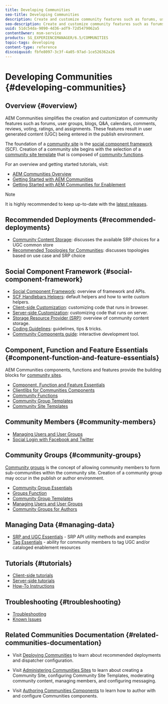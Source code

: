 ```yaml
---
title: Developing Communities
seo-title: Developing Communities
description: Create and customize community features such as forums, user groups, and more
seo-description: Create and customize community features such as forums, user groups, and more
uuid: 51dc54da-9090-4d36-adf9-72d5479062a5
contentOwner: msm-service
products: SG_EXPERIENCEMANAGER/6.5/COMMUNITIES
topic-tags: developing
content-type: reference
discoiquuid: fbfe8097-3c3f-4a05-97ad-1ce526362a26
---
```


# Developing Communities  {#developing-communities}

## Overview {#overview}

AEM Communities simplifies the creation and customizaton of community features such as forums, user groups, blogs, Q&A, calendars, comments, reviews, voting, ratings, and assignments. These features result in user generated content (UGC) being entered in the publish environment.

The foundation of a [community site](overview.md#communitiessites) is the [social component framework](scf.md) (SCF). Creation of a community site begins with the selection of a [community site template](sites-console.md) that is composed of [community functions](functions.md).

For an overview and getting started tutorials, visit:

* [AEM Communities Overview](overview.md)
* [Getting Started with AEM Communities](getting-started.md)
* [Getting Started with AEM Communities for Enablement](getting-started-enablement.md)

>[!NOTE]
 > 
 >It is highly recommended to keep up-to-date with the [latest releases](deploy-communities.md#latest-releases).
 >

## Recommended Deployments {#recommended-deployments}

* [Community Content Storage](working-with-srp.md): discusses the available SRP choices for a UGC common store
* [Recommended Topologies for Communities](topologies.md): discusses topologies based on use case and SRP choice

## Social Component Framework {#social-component-framework}

* [Social Component Framework](scf.md): overview of framework and APIs.
* [SCF Handlebars Helpers](handlebars-helpers.md): default helpers and how to write custom helpers.
* [Client-side Customization](client-customize.md): customizing code that runs in browser.
* [Server-side Customization](server-customize.md): customizing code that runs on server.
* [Storage Resource Provider (SRP)](srp.md): overview of community content storage.
* [Coding Guidelines](code-guide.md): guidelines, tips & tricks.
* [Community Components guide](components-guide.md): interactive development tool.

## Component, Function and Feature Essentials {#component-function-and-feature-essentials}

AEM Communities components, functions and features provide the building blocks for [community sites](sites-console.md).

* [Component, Function and Feature Essentials](essentials.md)
* [Clientlibs for Communities Components](clientlibs.md)
* [Community Functions](functions.md)
* [Community Group Templates](tools-groups.md)
* [Community Site Templates](sites.md)

## Community Members {#community-members}

* [Managing Users and User Groups](users.md)
* [Social Login with Facebook and Twitter](social-login.md)

## Community Groups {#community-groups}

[Community groups](overview.md#communitygroups) is the concept of allowing community members to form sub-communities within the community site. Creation of a community group may occur in the publish or author environment.

* [Community Group Essentials](essentials-groups.md)
* [Groups Function](functions.md#groups-function)
* [Community Group Templates](tools-groups.md)
* [Managing Users and User Groups](users.md)
* [Community Groups for Authors](creating-groups.md)

## Managing Data {#managing-data}

* [SRP and UGC Essentials](srp-and-ugc.md) - SRP API utility methods and examples
* [Tag Essentials](tag.md) - ability for community members to tag UGC and/or cataloged enablement resources

## Tutorials {#tutorials}

* [Client-side tutorials](tutorials.md#client-side-customization)
* [Server-side tutorials](tutorials.md#server-side-customization)
* [How-To Instructions](tutorials.md#how-to-instructions)

## Troubleshooting {#troubleshooting}

* [Troubleshooting](troubleshooting.md)
* [Known Issues](/help/release-notes/known-issues.md)

## Related Communities Documentation {#related-communities-documentation}

* Visit [Deploying Communities](deploy-communities.md) to learn about recommended deployments and dispatcher configuration.

* Visit [Administering Communities Sites](administer-landing.md) to learn about creating a Community Site, configuring Community Site Templates, moderating community content, managing members, and configuring messaging.

* Visit [Authoring Communities Components](author-communities.md) to learn how to author with and configure Communities components.

